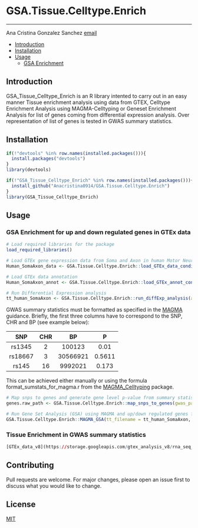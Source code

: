 # GSA.Tissue.Celltype.Enrich
----------------------------
Ana Cristina Gonzalez Sanchez
[email](mailto:ana.gonzalezsanchez@studio.unibo.it)
 
- [Introduction](#introduction)
- [Installation](#installation)
- [Usage](#usage)
	- [GSA Enrichment](#GSA-Enrichment-for-up-and-down-regulated-genes-in-GTEx-data)

## Introduction
GSA_Tissue_Celltype_Enrich is an R library intented to carry out in an easy manner Tissue enrichment analysis using data from GTEX, Celltype Enrichment Analysis using MAGMA-Celltyping or Geneset Enrichment Analysis for list of genes coming from differential expression analysis. Over representation of list of genes is tested in GWAS summary statistics. 

## Installation
``` R
if(!"devtools" %in% row.names(installed.packages())){
  install.packages("devtools")
}
library(devtools)

if(!"GSA_Tissue_Celltype_Enrich" %in% row.names(installed.packages())){
  install_github("Anacristina0914/GSA.Tissue.Celltype.Enrich")
}
library(GSA_Tissue_Celltype_Enrich) 
```

## Usage

### GSA Enrichment for up and down regulated genes in GTEx data
``` R
# Load required libraries for the package
load_required_libraries()

# Load GTEx gene expression data from Soma and Axon in human Motor Neurons. Only controls are loaded (C*).  
Human_SomaAxon_data <- GSA.Tissue.Celltype.Enrich::load_GTEx_data_conditional(path = "/Soma_Axon_RNA-Seq/GSE121069_GEO_rpkms_human.txt",pattern = "C*",sep = "\t")

# Load GTEx data annotation
Human_SomaAxon_annot <- GSA.Tissue.Celltype.Enrich::load_GTEx_annot_conditional(path = "/Soma_Axon_RNA-seq/", data = Human_SomaAxon, data_type = "Soma-Axon")

# Run Differential Expression analysis 
tt_human_SomaAxon <- GSA.Tissue.Celltype.Enrich::run_diffExp_analysis(annot = Human_SomaAxon_annot, data = Human_SomaAxon_data, expr_path = "/Soma_Axon_RNA-seq/", analysis_type = "D_Soma-Axon", species = "human")
```
GWAS summary statistics must be formatted as specified in the [MAGMA](https://ctg.cncr.nl/software/MAGMA/doc/manual_v1.09.pdf) guidance. Briefly, the first three columns have to correspond to the SNP, CHR and BP (see example below):

|SNP |CHR |BP |P |
|:-:|:-:|:-:|:-:|
|rs1345 |2 |100123 |0.01 |
|rs18667 |3 |30566921 |0.5611 |
|rs145 |16 |9992021 |0.173 |

This can be achieved either manually or using the formula format_sumstats_for_magma.r from the [MAGMA_Celltyping](https://github.com/NathanSkene/MAGMA_Celltyping) package.

``` R
# Map snps to genes and generate gene level p-value from summary statistics
genes.raw_path <- GSA.Tissue.Celltype.Enrich::map_snps_to_genes(gwas_path = "/ALS_sumstats.txt", N=NULL, genloc_filepath = "/genloc_files/NCBI37.3.gene.loc", genome_ref_path = "/g1000/g1000_eur",analysis_type = "D_Soma-Axon", species = "human")

# Run Gene Set Analysis (GSA) using MAGMA and up/down regulated genes from expression data and GWAS summary statistics.
GSA.Tissue.Celltype.Enrich::MAGMA_GSA(tt_filename = tt_human_SomaAxon, analysis_type = "D_Soma-Axon", genes.raw_path = genes.raw_path, species = "human", gene_n = 250)
```
### Tissue Enrichment in GWAS summary statistics
``` R
[GTEx_data_v8](https://storage.googleapis.com/gtex_analysis_v8/rna_seq_data/GTEx_Analysis_2017-06-05_v8_RNASeQCv1.1.9_gene_tpm.gct.gz) was retrieved.

```

## Contributing
Pull requests are welcome. For major changes, please open an issue first to discuss what you would like to change.

## License
[MIT](https://choosealicense.com/licenses/mit/)
